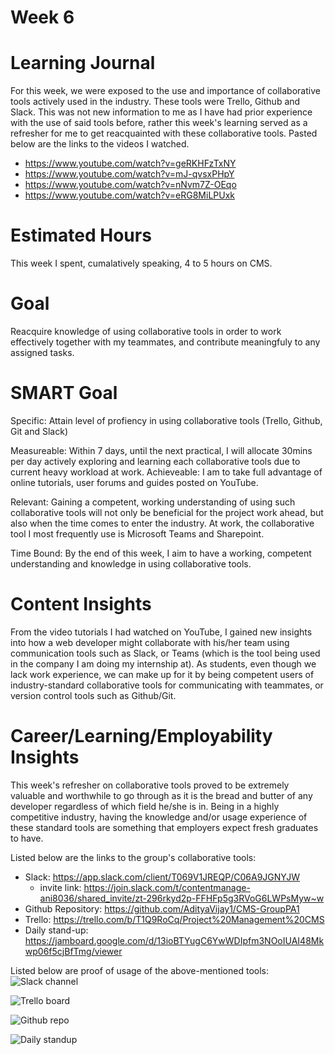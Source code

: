 # Week 6

# Learning Journal
For this week, we were exposed to the use and importance of collaborative tools actively used in the industry. These tools were Trello, Github and Slack. This was not new information to me as I have had prior experience with the use of said tools before, rather this week's learning served as a refresher for me to get reacquainted with these collaborative tools. Pasted below are the links to the videos I watched.

* https://www.youtube.com/watch?v=geRKHFzTxNY
* https://www.youtube.com/watch?v=mJ-qvsxPHpY
* https://www.youtube.com/watch?v=nNvm7Z-OEqo
* https://www.youtube.com/watch?v=eRG8MiLPUxk

# Estimated Hours
This week I spent, cumalatively speaking, 4 to 5 hours on CMS.

# Goal
Reacquire knowledge of using collaborative tools in order to work effectively together with my teammates, and contribute meaningfuly to any assigned tasks.

# SMART Goal
Specific: Attain level of profiency in using collaborative tools (Trello, Github, Git and Slack)

Measureable: Within 7 days, until the next practical, I will allocate 30mins per day actively exploring and learning each collaborative tools due to current heavy workload at work.
Achieveable: I am to take full advantage of online tutorials, user forums and guides posted on YouTube.

Relevant: Gaining a competent, working understanding of using such collaborative tools will not only be beneficial for the project work ahead, but also when the time comes to enter the industry. At work, the collaborative tool I most frequently use is Microsoft Teams and Sharepoint.

Time Bound: By the end of this week, I aim to have a working, competent understanding and knowledge in using collaborative tools.

# Content Insights
From the video tutorials I had watched on YouTube, I gained new insights into how a web developer might collaborate with his/her team using communication tools such as Slack, or Teams (which is the tool being used in the company I am doing my internship at). As students, even though we lack work experience, we can make up for it by being competent users of industry-standard collaborative tools for communicating with teammates, or version control tools such as Github/Git.

# Career/Learning/Employability Insights
This week's refresher on collaborative tools proved to be extremely valuable and worthwhile to go through as it is the bread and butter of any developer regardless of which field he/she is in. Being in a highly competitive industry, having the knowledge and/or usage experience of these standard tools are something that employers expect fresh graduates to have.

Listed below are the links to the group's collaborative tools:
* Slack: https://app.slack.com/client/T069V1JREQP/C06A9JGNYJW
    - invite link: https://join.slack.com/t/contentmanage-ani8036/shared_invite/zt-296rkyd2p-FFHFp5g3RVoG6LWPsMyw~w
* Github Repository: https://github.com/AdityaVijay1/CMS-GroupPA1
* Trello: https://trello.com/b/T1Q9RoCq/Project%20Management%20CMS
* Daily stand-up: https://jamboard.google.com/d/13ioBTYugC6YwWDIpfm3NOoIUAI48Mkwp06f5cjBfTmg/viewer

Listed below are proof of usage of the above-mentioned tools:
![Slack channel](image.png)

![Trello board](image-1.png)

![Github repo](image-2.png)

![Daily standup](image-3.png)